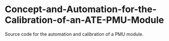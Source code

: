 # Concept-and-Automation-for-the-Calibration-of-an-ATE-PMU-Module
Source code for the automation and calibration of a PMU module.
